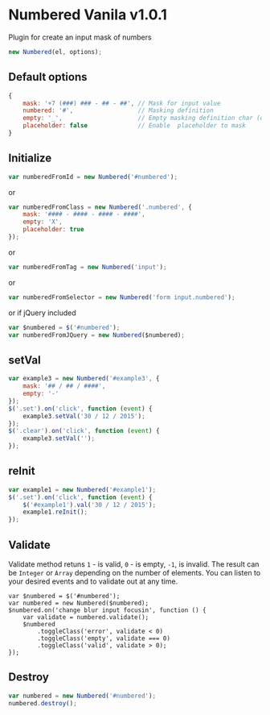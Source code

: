 # Numbered Vanila v1.0.1

Plugin for create an input mask of numbers

```javascript
new Numbered(el, options);
```
## Default options
```javascript
{
    mask: '+7 (###) ### - ## - ##', // Mask for input value
    numbered: '#',                  // Masking definition
    empty: '_',                     // Empty masking definition char (or space)
    placeholder: false              // Enable  placeholder to mask
}
```

## Initialize
```javascript
var numberedFromId = new Numbered('#numbered');
```
or
```javascript
var numberedFromClass = new Numbered('.numbered', {
    mask: '#### - #### - #### - ####',
	empty: 'X',
	placeholder: true
});
```
or
```javascript
var numberedFromTag = new Numbered('input');
```
or
```javascript
var numberedFromSelector = new Numbered('form input.numbered');
```
or if jQuery included
```javascript
var $numbered = $('#numbered');
var numberedFromJQuery = new Numbered($numbered);
```

## setVal
```javascript
var example3 = new Numbered('#example3', {
	mask: '## / ## / ####',
	empty: '-'
});
$('.set').on('click', function (event) {
	example3.setVal('30 / 12 / 2015');
});
$('.clear').on('click', function (event) {
	example3.setVal('');
});
```
## reInit
```javascript
var example1 = new Numbered('#example1');
$('.set').on('click', function (event) {
    $('#example1').val('30 / 12 / 2015');
    example1.reInit();
});
```

## Validate
Validate method retuns `1` - is valid, `0` - is empty, `-1`, is invalid. The result can be `Integer` or `Array` depending on the number of elements. You can listen to your desired events and to validate out at any time.
```
var $numbered = $('#numbered');
var numbered = new Numbered($numbered);
$numbered.on('change blur input focusin', function () {
	var validate = numbered.validate();
	$numbered
		.toggleClass('error', validate < 0)
		.toggleClass('empty', validate === 0)
		.toggleClass('valid', validate > 0);
});
```

## Destroy

```javascript
var numbered = new Numbered('#numbered');
numbered.destroy();
```
